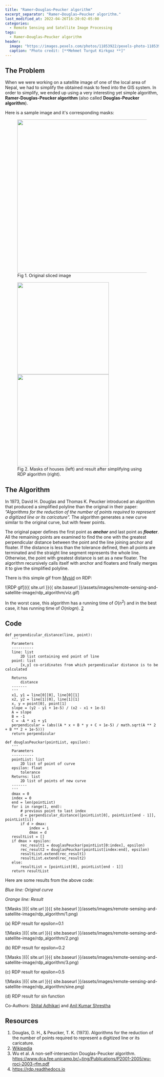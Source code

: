 ```yaml
---
title: "Ramer–Douglas–Peucker algorithm"
excerpt_separator: "Ramer–Douglas–Peucker algorithm."
last_modified_at: 2022-04-26T16:20:02-05:00
categories:
  - Remote Sensing and Satellite Image Processing
tags:
  - Ramer–Douglas–Peucker algorithm
header:
  image: "https://images.pexels.com/photos/11853922/pexels-photo-11853922.jpeg?auto=compress&cs=tinysrgb&w=1260&h=750&dpr=2"
  caption: "Photo credit: [**Mehmet Turgut Kirkgoz **]"
---
```


## The Problem

When we were working on a satellite image of one of the local area of Nepal, we had to simplify the obtained mask to feed into the GIS system. In order to simplify, we ended up using a very interesting yet simple algorithm, **Ramer-Douglas-Peucker algorithm** (also called **Douglas-Peucker algorithm**). 

Here is a sample image and it's corresponding masks:


<figure>
<img src='{{ site.url }}{{ site.baseurl }}/assets/images/remote-sensing-and-satellite-image/rdp_algorithm/original.jpg' width='500'>
<figcaption>Fig 1. Original sliced image</figcaption>
</figure>

<figure>
<img src='{{ site.url }}{{ site.baseurl }}/assets/images/remote-sensing-and-satellite-image/rdp_algorithm/mask.jpg' width='300'>
<img src='{{ site.url }}{{ site.baseurl }}/assets/images/remote-sensing-and-satellite-image/rdp_algorithm/result.png' width='300'>
<figcaption>Fig 2. Masks of houses (left) and result after simplifying using RDP algorithm (right).</figcaption>
</figure>

## The Algorithm
In 1973, David H. Douglas and Thomas K. Peucker introduced an algorithm that produced a simplified polyline than the original in their paper: *“Algorithms for the reduction of the number of points required to represent a digitized line or its caricature”.* The algorithm generates a new curve similar to the original curve, but with fewer points.

The original paper defines the first point as ***anchor*** and last point as ***floater***. All the remaining points are examined to find the one with the greatest perpendicular distance between the point and the line joining anchor and floater. If the distance is less than the tolerance defined, then all points are terminated and the straight line segment represents the whole line. Otherwise, the point with greatest distance is set as a new floater. The algorithm recursively calls itself with anchor and floaters and finally merges it to give the simplified polyline.

There is this simple gif from [Mysid](https://en.wikipedia.org/wiki/User:Mysid) on RDP:

![RDP gif]({{ site.url }}{{ site.baseurl }}/assets/images/remote-sensing-and-satellite-image/rdp_algorithm/viz.gif)

In the worst case, this algorithm has a running time of $O(n^2)$ and in the best case, it has running time of $O(nlog ⁡n)$. [2](https://en.wikipedia.org/wiki/Ramer%E2%80%93Douglas%E2%80%93Peucker_algorithm)

## Code

```
def perpendicular_distance(line, point):
   '''
   Parameters
   ----------
   line: list
       2D list containing end point of line
   point: list
       [x,y] co-oridinates from which perpendicualar distance is to be calculated

   Returns
       distance
   -------
   '''
   x1, y1 = line[0][0], line[0][1]
   x2, y2 = line[1][0], line[1][1]
   x, y = point[0], point[1]
   slope = (y2 - y1 + 1e-5) / (x2 - x1 + 1e-5)
   A = slope
   B = -1
   C = -A * x1 + y1
   perpendicular = (abs((A * x + B * y + C + 1e-5) / math.sqrt(A ** 2 + B ** 2 + 1e-5)))
   return perpendicular

def douglasPeuckar(pointList, epsilon):
   '''
   Parameters
   ----------
   pointList: list
       2D list of point of curve
   epsilon: float
       tolerance
   Returns: list
       2D list of points of new curve
   -------
   '''
   dmax = 0
   index = 0
   end = len(pointList)
   for i in range(1, end):
       # previous point to last index
       d = perpendicular_distance([pointList[0], pointList[end - 1]], pointList[i])
       if d > dmax:
           index = i
           dmax = d
   resultList = []
   if dmax > epsilon:
       rec_result1 = douglasPeuckar(pointList[0:index], epsilon)
       rec_result2 = douglasPeuckar(pointList[index:end], epsilon)
       resultList.extend(rec_result1)
       resultList.extend(rec_result2)
   else:
       resultList = [pointList[0], pointList[end - 1]]
   return resultList
```

Here are some results from the above code:

*Blue line: Original curve*

*Orange line: Result*

![Masks ]({{ site.url }}{{ site.baseurl }}/assets/images/remote-sensing-and-satellite-image/rdp_algorithm/1.png)

(a) RDP result for epsilon=0.1

![Masks ]({{ site.url }}{{ site.baseurl }}/assets/images/remote-sensing-and-satellite-image/rdp_algorithm/2.png)

(b) RDP result for epsilon=0.2

![Masks ]({{ site.url }}{{ site.baseurl }}/assets/images/remote-sensing-and-satellite-image/rdp_algorithm/3.png)

(c) RDP result for epsilon=0.5

![Masks ]({{ site.url }}{{ site.baseurl }}/assets/images/remote-sensing-and-satellite-image/rdp_algorithm/sine.png)

(d) RDP result for sin function



Co-Authors: [Shital Adhikari](https://shitaladhikari.github.io/) and [Anil Kumar Shrestha](https://anilkshrestha.com.np)



## Resources
1. Douglas, D. H., & Peucker, T. K. (1973). Algorithms for the reduction of the number of points required to represent a digitized line or its caricature.
2. [Wikipedia](https://en.wikipedia.org/wiki/Ramer%E2%80%93Douglas%E2%80%93Peucker_algorithm)
3. Wu et al. A non-self-intersection Douglas-Peucker algorithm. https://www.dca.fee.unicamp.br/~ting/Publications/P2001-2005/wu-roci-2003-rfm.pdf 
4. https://rdp.readthedocs.io 

